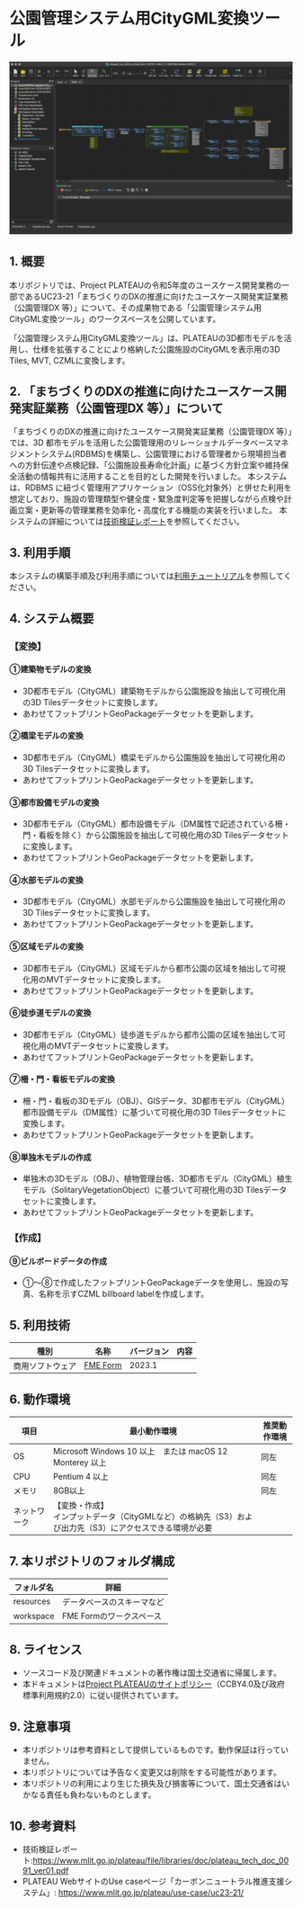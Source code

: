 # 公園管理システム用CityGML変換ツール

![概要](./img/tutorial_001.png) <!-- OSSの対象物のスクリーンショット（画面表示がない場合にはイメージ画像）を貼り付けください -->

## 1. 概要
本リポジトリでは、Project PLATEAUの令和5年度のユースケース開発業務の一部であるUC23-21「まちづくりのDXの推進に向けたユースケース開発実証業務（公園管理DX 等）」について、その成果物である「公園管理システム用CityGML変換ツール」のワークスペースを公開しています。

「公園管理システム用CityGML変換ツール」は、PLATEAUの3D都市モデルを活用し、仕様を拡張することにより格納した公園施設のCityGMLを表示用の3D Tiles, MVT, CZMLに変換します。

## 2. 「まちづくりのDXの推進に向けたユースケース開発実証業務（公園管理DX 等）」について
「まちづくりのDXの推進に向けたユースケース開発実証業務（公園管理DX 等）」では、3D 都市モデルを活用した公園管理用のリレーショナルデータベースマネジメントシステム(RDBMS)を構築し、公園管理における管理者から現場担当者への方針伝達や点検記録、「公園施設長寿命化計画」に基づく方針立案や維持保全活動の情報共有に活用することを目的とした開発を行いました。
本システムは、RDBMS に紐づく管理用アプリケーション（OSS化対象外）と併せた利用を想定しており、施設の管理類型や健全度・緊急度判定等を把握しながら点検や計画立案・更新等の管理業務を効率化・高度化する機能の実装を行いました。
本システムの詳細については[技術検証レポート](https://www.mlit.go.jp/plateau/file/libraries/doc/plateau_tech_doc_0091_ver01.pdf)を参照してください。

## 3. 利用手順
本システムの構築手順及び利用手順については[利用チュートリアル](https://project-plateau.github.io/Park-facility-CityGML-to-3DTiles/)を参照してください。

## 4. システム概要
### 【変換】
#### ①建築物モデルの変換
- 3D都市モデル（CityGML）建築物モデルから公園施設を抽出して可視化用の3D Tilesデータセットに変換します。
- あわせてフットプリントGeoPackageデータセットを更新します。

#### ②橋梁モデルの変換
- 3D都市モデル（CityGML）橋梁モデルから公園施設を抽出して可視化用の3D Tilesデータセットに変換します。
- あわせてフットプリントGeoPackageデータセットを更新します。

#### ③都市設備モデルの変換
- 3D都市モデル（CityGML）都市設備モデル（DM属性で記述されている柵・門・看板を除く）から公園施設を抽出して可視化用の3D Tilesデータセットに変換します。
- あわせてフットプリントGeoPackageデータセットを更新します。

#### ④水部モデルの変換　
- 3D都市モデル（CityGML）水部モデルから公園施設を抽出して可視化用の3D Tilesデータセットに変換します。
- あわせてフットプリントGeoPackageデータセットを更新します。

#### ⑤区域モデルの変換　
- 3D都市モデル（CityGML）区域モデルから都市公園の区域を抽出して可視化用のMVTデータセットに変換します。
- あわせてフットプリントGeoPackageデータセットを更新します。

#### ⑥徒歩道モデルの変換　
- 3D都市モデル（CityGML）徒歩道モデルから都市公園の区域を抽出して可視化用のMVTデータセットに変換します。
- あわせてフットプリントGeoPackageデータセットを更新します。

#### ⑦柵・門・看板モデルの変換　
- 柵・門・看板の3Dモデル（OBJ）、GISデータ、3D都市モデル（CityGML）都市設備モデル（DM属性）に基づいて可視化用の3D Tilesデータセットに変換します。
- あわせてフットプリントGeoPackageデータセットを更新します。

#### ⑧単独木モデルの作成　
- 単独木の3Dモデル（OBJ）、植物管理台帳、3D都市モデル（CityGML）植生モデル（SolitaryVegetationObject）に基づいて可視化用の3D Tilesデータセットに変換します。
- あわせてフットプリントGeoPackageデータセットを更新します。

### 【作成】
#### ⑨ビルボードデータの作成
- ①〜⑧で作成したフットプリントGeoPackageデータを使用し、施設の写真、名称を示すCZML billboard labelを作成します。

## 5. 利用技術

| 種別              | 名称   | バージョン | 内容 |
| ----------------- | --------|-------------|-----------------------------|
| 商用ソフトウェア       | [FME Form](https://safe.com/) | 2023.1 |  |


## 6. 動作環境 <!-- 動作環境についての仕様を記載ください。 -->
| 項目               | 最小動作環境                                                                                                                                                                                                                                                                                                                                    | 推奨動作環境                   | 
| ------------------ | ----------------------------------------------------------------------------------------------------------------------------------------------------------------------------------------------------------------------------------------------------------------------------------------------------------------------------------------------- | ------------------------------ | 
| OS                 | Microsoft Windows 10 以上　または macOS 12 Monterey 以上                                                                                                                                                                                                                                                                                                                  |  同左 | 
| CPU                | Pentium 4 以上                                                                                                                                                                                                                                                                                                                               | 同左              | 
| メモリ             | 8GB以上                                                                                                                                                                                                                                                                                                                                         | 同左                        |                  | 
| ネットワーク       | 【変換・作成】<br>インプットデータ（CityGMLなど）の格納先（S3）および出力先（S3）にアクセスできる環境が必要                            | 

## 7. 本リポジトリのフォルダ構成 <!-- 本GitHub上のソースファイルの構成を記載ください。 -->
| フォルダ名               | 詳細               | 
| ------------- | ------------ | 
| resources | データベースのスキーマなど                                                                                                                                                                                                                                                                                                                  |  
| workspace  | FME Formのワークスペース                                                                                                                                                                                                                                                                                                                              | 




## 8. ライセンス

- ソースコード及び関連ドキュメントの著作権は国土交通省に帰属します。
- 本ドキュメントは[Project PLATEAUのサイトポリシー](https://www.mlit.go.jp/plateau/site-policy/)（CCBY4.0及び政府標準利用規約2.0）に従い提供されています。

## 9. 注意事項

- 本リポジトリは参考資料として提供しているものです。動作保証は行っていません。
- 本リポジトリについては予告なく変更又は削除をする可能性があります。
- 本リポジトリの利用により生じた損失及び損害等について、国土交通省はいかなる責任も負わないものとします。

## 10. 参考資料
- 技術検証レポート:https://www.mlit.go.jp/plateau/file/libraries/doc/plateau_tech_doc_0091_ver01.pdf
- PLATEAU WebサイトのUse caseページ「カーボンニュートラル推進支援システム」: https://www.mlit.go.jp/plateau/use-case/uc23-21/
